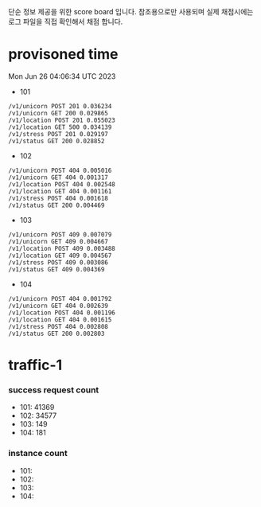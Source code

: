 단순 정보 제공을 위한 score board 입니다. 참조용으로만 사용되며 실제 채점시에는 로그 파일을 직접 확인해서 채점 합니다.

# provisoned time
Mon Jun 26 04:06:34 UTC 2023

- 101
```
/v1/unicorn POST 201 0.036234
/v1/unicorn GET 200 0.029865
/v1/location POST 201 0.055023
/v1/location GET 500 0.034139
/v1/stress POST 201 0.029197
/v1/status GET 200 0.028852
```

- 102
```
/v1/unicorn POST 404 0.005016
/v1/unicorn GET 404 0.001317
/v1/location POST 404 0.002548
/v1/location GET 404 0.001161
/v1/stress POST 404 0.001618
/v1/status GET 200 0.004469
```

- 103
```
/v1/unicorn POST 409 0.007079
/v1/unicorn GET 409 0.004667
/v1/location POST 409 0.003488
/v1/location GET 409 0.004567
/v1/stress POST 409 0.003086
/v1/status GET 409 0.004369
```

- 104
```
/v1/unicorn POST 404 0.001792
/v1/unicorn GET 404 0.002639
/v1/location POST 404 0.001196
/v1/location GET 404 0.001615
/v1/stress POST 404 0.002808
/v1/status GET 200 0.002803
```

# traffic-1
### success request count
- 101: 41369
- 102: 34577
- 103: 149
- 104: 181

### instance count
- 101:
- 102:
- 103:
- 104:
